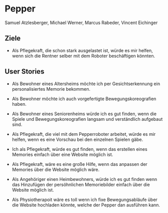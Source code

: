 # Pepper
Samuel Atzlesberger, Michael Werner, Marcus Rabeder, Vincent Eichinger

## Ziele 
- Als Pflegekraft, die schon stark ausgelastet ist, würde es mir helfen, wenn sich die Rentner selber mit dem Roboter beschäftigen könnten.

## User Stories

- Als Bewohner eines Altersheims möchte ich per Gesichtserkennung ein personalisiertes Memorie bekommen.

- Als Bewohner möchte ich auch vorgefertigte Bewegungskoreografien haben.

- Als Bewohner eines Seniorenheims würde ich es gut finden, wenn die Spiele und Bewegungskoreografien langsam und verständlich aufgebaut sind.
  
- Als Pflegekraft, die viel mit dem Pepperroboter arbeitet, würde es mir helfen, wenn es eine Vorschau bei den einzelnen Spielen gäbe.
  
- Ich als Pflegekraft, würde es gut finden, wenn das erstellen eines Memories einfach über eine Website möglich ist.

- Als Pflegekraft, wäre es eine große Hilfe, wenn das anpassen der Memories über die Website möglich wäre.

- Als Angehöriger einen Heimbewohners, würde ich es gut finden wenn das Hinzufügen der persöhnlichen Memoriebilder einfach über die Website möglich ist.

- Als Physiotherapoit wäre es toll wenn ich fixe Bewegungsabläufe über die Website hochladen könnte, welche der Pepper dan ausführen kann.






  
